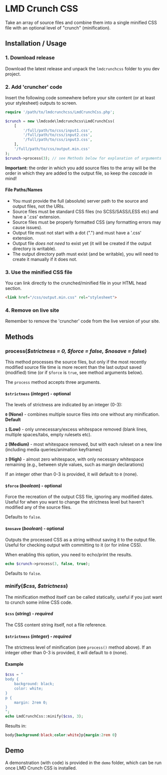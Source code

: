 # LMD Crunch CSS

Take an array of source files and combine them into a single minified CSS file with an optional level of "crunch" (minification).

## Installation / Usage

### 1. Download release

Download the latest release and unpack the `lmdcrunchcss` folder to you dev project.

### 2. Add 'cruncher' code

Insert the following code somewhere before your site content (or at least your stylesheet) outputs to screen.

```php
require '/path/to/lmdcrunchcss/LmdCrunchCss.php';

$crunch = new \lmdcode\lmdcrunchcss\LmdCrunchCss(
    [
        '/full/path/to/css/input1.css',
        '/full/path/to/css/input2.css',
        '/full/path/to/css/input3.css',
    ],
    '/full/path/to/css/output.min.css'
);
$crunch->process(3); // see Methods below for explanation of arguments
```

**Important:** the order in which you add source files to the array will be the order in which they are added to the output file, so keep the *cascade* in mind!

#### File Paths/Names

- You must provide the full (absolute) server path to the source and output files, not the URIs.
- Source files must be standard CSS files (no SCSS/SASS/LESS etc) and have a '.css' extension.
- Source files must be properly formatted CSS (any formatting errors may cause issues).
- Output file must not start with a dot (".") and must have a '.css' extension.
- Output file *does not need* to exist yet (it will be created if the output directory is writable).
- The output directory path must exist (and be writable), you will need to create it manually if it does not.

### 3. Use the minified CSS file

You can link directly to the crunched/minified file in your HTML head section.

```html
<link href="/css/output.min.css" rel="stylesheet">
```

### 4. Remove on live site

Remember to remove the 'cruncher' code from the live version of your site.

## Methods

### process(*$strictness = 0, $force = false, $nosave = false*)

This method processes the source files, but only if the most recently modified source file time is more recent than the last output saved (modified) time (or if `$force` is `true`, see method arguments below).

The `process` method accepts three arguments.

#### `$strictness` (*integer*) - optional

The levels of strictness are indicated by an integer (0-3):

**`0` (None)** - combines multiple source files into one without any minification. **Default**

**`1` (Low)** - only unnecessary/excess whitespace removed (blank lines, multiple spaces/tabs, empty rulesets etc).

**`2` (Medium)** - most whitespace removed, but with each ruleset on a new line (including media queries/animation keyframes)

**`3` (High)** - almost zero whitespace, with only necessary whitespace remaining (e.g., between style values, such as margin declarations)

If an integer other than 0-3 is provided, it will default to `0` (none).

#### `$force` (*boolean*) - optional

Force the recreation of the output CSS file, ignoring any modified dates. Useful for when you want to change the strictness level but haven't modified any of the source files.

Defaults to `false`.

#### `$nosave` (*boolean*) - optional

Outputs the processed CSS as a string without saving it to the output file. Useful for checking output with committing to it (or for inline CSS).

When enabling this option, you need to echo/print the results.

```php
echo $crunch->process(3, false, true);
```

Defaults to `false`.

### minify(*$css, $strictness*)

The minification method itself can be called statically, useful if you just want to crunch some inline CSS code.

#### `$css` (*string*) - *required*

The CSS content string itself, not a file reference.

#### `$strictness` (*integer*) - *required*

The strictness level of minification (see `process()` method above). If an integer other than 0-3 is provided, it will default to `0` (none).

#### Example

```php
$css = "
body {
    background: black;
    color: white;
}
p {
    margin: 2rem 0;
}
";
echo LmdCrunchCss::minify($css, 3);
```

Results in:

```css
body{background:black;color:white}p{margin:2rem 0}
```

## Demo

A demonstration (with code) is provided in the `demo` folder, which can be run once LMD Crunch CSS is installed.
